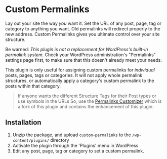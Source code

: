 # Custom Permalinks

Lay out your site the way *you* want it. Set the URL of any post, page, tag or category to anything you want.
Old permalinks will redirect properly to the new address.  Custom Permalinks gives you ultimate control
over your site structure.

Be warned: *This plugin is not a replacement for WordPress's built-in permalink system*. Check your WordPress
administration's "Permalinks" settings page first, to make sure that this doesn't already meet your needs.

This plugin is only useful for assigning custom permalinks for *individual* posts, pages, tags or categories. 
It will not apply whole permalink structures, or automatically apply a category's custom permalink to the posts 
within that category.

> If anyone wants the different Structure Tags for their Post types or use symbols in the URLs So, use the [Permalinks Customizer](https://wordpress.org/plugins/permalinks-customizer/) which is a fork of this plugin and contains the enhancement of this plugin. 

## Installation

1. Unzip the package, and upload `custom-permalinks` to the `/wp-content/plugins/` directory
2. Activate the plugin through the 'Plugins' menu in WordPress
3. Edit any post, page, tag or category to set a custom permalink.
